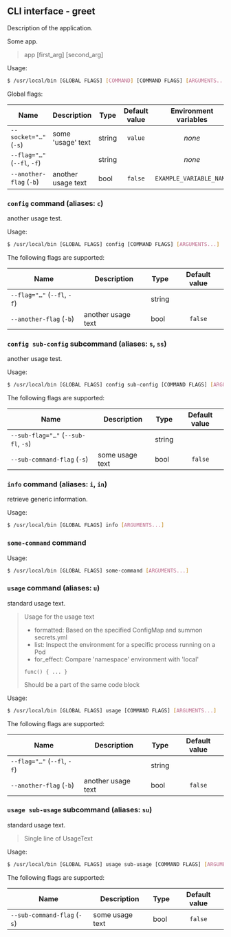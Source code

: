 ## CLI interface - greet

Description of the application.

Some app.

> app [first_arg] [second_arg]

Usage:

```bash
$ /usr/local/bin [GLOBAL FLAGS] [COMMAND] [COMMAND FLAGS] [ARGUMENTS...]
```

Global flags:

| Name                        | Description        | Type   | Default value |  Environment variables  |
|-----------------------------|--------------------|--------|:-------------:|:-----------------------:|
| `--socket="…"` (`-s`)       | some 'usage' text  | string |    `value`    |         *none*          |
| `--flag="…"` (`--fl`, `-f`) |                    | string |               |         *none*          |
| `--another-flag` (`-b`)     | another usage text | bool   |    `false`    | `EXAMPLE_VARIABLE_NAME` |

### `config` command (aliases: `c`)

another usage test.

Usage:

```bash
$ /usr/local/bin [GLOBAL FLAGS] config [COMMAND FLAGS] [ARGUMENTS...]
```

The following flags are supported:

| Name                        | Description        | Type   | Default value |
|-----------------------------|--------------------|--------|:-------------:|
| `--flag="…"` (`--fl`, `-f`) |                    | string |
| `--another-flag` (`-b`)     | another usage text | bool   |    `false`    |

### `config sub-config` subcommand (aliases: `s`, `ss`)

another usage test.

Usage:

```bash
$ /usr/local/bin [GLOBAL FLAGS] config sub-config [COMMAND FLAGS] [ARGUMENTS...]
```

The following flags are supported:

| Name                                | Description     | Type   | Default value |
|-------------------------------------|-----------------|--------|:-------------:|
| `--sub-flag="…"` (`--sub-fl`, `-s`) |                 | string |
| `--sub-command-flag` (`-s`)         | some usage text | bool   |    `false`    |

### `info` command (aliases: `i`, `in`)

retrieve generic information.

Usage:

```bash
$ /usr/local/bin [GLOBAL FLAGS] info [ARGUMENTS...]
```

### `some-command` command

Usage:

```bash
$ /usr/local/bin [GLOBAL FLAGS] some-command [ARGUMENTS...]
```

### `usage` command (aliases: `u`)

standard usage text.

> Usage for the usage text
> - formatted:  Based on the specified ConfigMap and summon secrets.yml
> - list:       Inspect the environment for a specific process running on a Pod
> - for_effect: Compare 'namespace' environment with 'local'
> ```
> func() { ... }
> ```
> Should be a part of the same code block

Usage:

```bash
$ /usr/local/bin [GLOBAL FLAGS] usage [COMMAND FLAGS] [ARGUMENTS...]
```

The following flags are supported:

| Name                        | Description        | Type   | Default value |
|-----------------------------|--------------------|--------|:-------------:|
| `--flag="…"` (`--fl`, `-f`) |                    | string |
| `--another-flag` (`-b`)     | another usage text | bool   |    `false`    |

### `usage sub-usage` subcommand (aliases: `su`)

standard usage text.

> Single line of UsageText

Usage:

```bash
$ /usr/local/bin [GLOBAL FLAGS] usage sub-usage [COMMAND FLAGS] [ARGUMENTS...]
```

The following flags are supported:

| Name                        | Description     | Type | Default value |
|-----------------------------|-----------------|------|:-------------:|
| `--sub-command-flag` (`-s`) | some usage text | bool |    `false`    |
